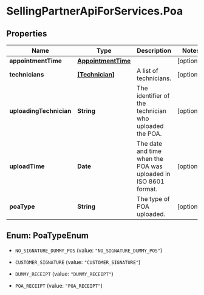 # SellingPartnerApiForServices.Poa

## Properties

Name | Type | Description | Notes
------------ | ------------- | ------------- | -------------
**appointmentTime** | [**AppointmentTime**](AppointmentTime.md) |  | [optional] 
**technicians** | [**[Technician]**](Technician.md) | A list of technicians. | [optional] 
**uploadingTechnician** | **String** | The identifier of the technician who uploaded the POA. | [optional] 
**uploadTime** | **Date** | The date and time when the POA was uploaded in ISO 8601 format. | [optional] 
**poaType** | **String** | The type of POA uploaded. | [optional] 



## Enum: PoaTypeEnum


* `NO_SIGNATURE_DUMMY_POS` (value: `"NO_SIGNATURE_DUMMY_POS"`)

* `CUSTOMER_SIGNATURE` (value: `"CUSTOMER_SIGNATURE"`)

* `DUMMY_RECEIPT` (value: `"DUMMY_RECEIPT"`)

* `POA_RECEIPT` (value: `"POA_RECEIPT"`)




